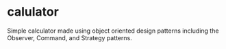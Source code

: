 calulator
=========

Simple calculator made using object oriented design patterns including the Observer, Command, and Strategy patterns.

